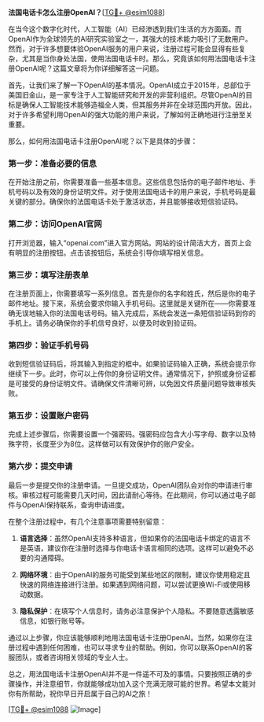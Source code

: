 **法国电话卡怎么注册OpenAI？**[[TG💪+ @esim1088](https://t.me/s/esim1088)]

在当今这个数字化时代，人工智能（AI）已经渗透到我们生活的方方面面。而OpenAI作为全球领先的AI研究实验室之一，其强大的技术能力吸引了无数用户。然而，对于许多想要体验OpenAI服务的用户来说，注册过程可能会显得有些复杂，尤其是当你身处法国，使用法国电话卡时。那么，究竟该如何用法国电话卡注册OpenAI呢？这篇文章将为你详细解答这一问题。

首先，让我们来了解一下OpenAI的基本情况。OpenAI成立于2015年，总部位于美国旧金山，是一家专注于人工智能研究和开发的非营利组织。尽管OpenAI的目标是确保人工智能技术能够造福全人类，但其服务并非在全球范围内开放。因此，对于许多希望利用OpenAI的强大功能的用户来说，了解如何正确地进行注册至关重要。

那么，如何用法国电话卡注册OpenAI呢？以下是具体的步骤：

### 第一步：准备必要的信息

在开始注册之前，你需要准备一些基本信息。这些信息包括你的电子邮件地址、手机号码以及有效的身份证明文件。对于使用法国电话卡的用户来说，手机号码是最关键的部分。确保你的法国电话卡处于激活状态，并且能够接收短信验证码。

### 第二步：访问OpenAI官网

打开浏览器，输入“openai.com”进入官方网站。网站的设计简洁大方，首页上会有明显的注册按钮。点击该按钮后，系统会引导你填写相关信息。

### 第三步：填写注册表单

在注册页面上，你需要填写一系列信息。首先是你的名字和姓氏，然后是你的电子邮件地址。接下来，系统会要求你输入手机号码。这里就是关键所在——你需要准确无误地输入你的法国电话号码。输入完成后，系统会发送一条短信验证码到你的手机上。请务必确保你的手机信号良好，以便及时收到验证码。

### 第四步：验证手机号码

收到短信验证码后，将其输入到指定的框中。如果验证码输入正确，系统会提示你继续下一步。此时，你可以上传你的身份证明文件。通常情况下，护照或身份证都是可接受的身份证明文件。请确保文件清晰可辨，以免因文件质量问题导致审核失败。

### 第五步：设置账户密码

完成上述步骤后，你需要设置一个强密码。强密码应包含大小写字母、数字以及特殊字符，长度至少为8位。这样做可以有效保护你的账户安全。

### 第六步：提交申请

最后一步是提交你的注册申请。一旦提交成功，OpenAI团队会对你的申请进行审核。审核过程可能需要几天时间，因此请耐心等待。在此期间，你可以通过电子邮件与OpenAI保持联系，查询申请进度。

在整个注册过程中，有几个注意事项需要特别留意：

1. **语言选择**：虽然OpenAI支持多种语言，但如果你的法国电话卡绑定的语言不是英语，建议你在注册时选择与你电话卡语言相同的选项。这样可以避免不必要的沟通障碍。

2. **网络环境**：由于OpenAI的服务可能受到某些地区的限制，建议你使用稳定且快速的网络连接进行注册。如果遇到网络问题，可以尝试更换Wi-Fi或使用移动数据。

3. **隐私保护**：在填写个人信息时，请务必注意保护个人隐私。不要随意透露敏感信息，如银行账号等。

通过以上步骤，你应该能够顺利地用法国电话卡注册OpenAI。当然，如果你在注册过程中遇到任何困难，也可以寻求专业的帮助。例如，你可以联系OpenAI的客服团队，或者咨询相关领域的专业人士。

总之，用法国电话卡注册OpenAI并不是一件遥不可及的事情。只要按照正确的步骤操作，并注意细节，你就能够成功加入这个充满无限可能的世界。希望本文能对你有所帮助，祝你早日开启属于自己的AI之旅！

[[TG💪+ @esim1088](https://t.me/s/esim1088) ![Image](https://i.postimg.cc/4NQfJmqS/Snipaste-2025-05-13-00-14-12.png)]